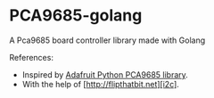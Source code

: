 # PCA9685-golang
A Pca9685 board controller library made with Golang

References:
* Inspired by [Adafruit Python PCA9685 library][adafruit].
* With the help of [http://flipthatbit.net][i2c].

[adafruit]: https://github.com/adafruit/Adafruit_Python_PCA9685
[i2c]: http://flipthatbit.net/2011/04/interfacing-i2c-the-easy-way/
